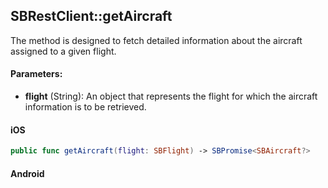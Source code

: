 ## SBRestClient::getAircraft

The method is designed to fetch detailed information about the aircraft assigned to a given flight. 

#### Parameters:

* **flight** (String): An object that represents the flight for which the aircraft information is to be retrieved.

<!-- tabs:start -->

#### **iOS**

```swift
public func getAircraft(flight: SBFlight) -> SBPromise<SBAircraft?>
```

#### **Android**

```kotlin
```

<!-- tabs:end -->